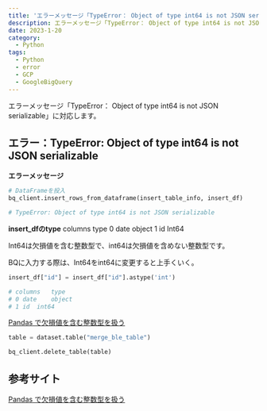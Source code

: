 ```yaml
---
title: 'エラーメッセージ「TypeError： Object of type int64 is not JSON serializable」'
description: エラーメッセージ「TypeError： Object of type int64 is not JSON serializable」に対応します
date: 2023-1-20
category: 
  - Python
tags:
  - Python
  - error
  - GCP
  - GoogleBigQuery
---
```

エラーメッセージ「TypeError： Object of type int64 is not JSON serializable」に対応します。
<!-- https://www.hamlet-engineer.com -->
<!-- !(/image/ChordDiagram.png) -->

<!-- more -->

<ClientOnly>
  <CallInArticleAdsense />
</ClientOnly>




## エラー：TypeError: Object of type int64 is not JSON serializable

**エラーメッセージ**
```python
# DataFrameを投入
bq_client.insert_rows_from_dataframe(insert_table_info, insert_df)

# TypeError: Object of type int64 is not JSON serializable
```

**insert_dfのtype**
columns	type
0	date	object
1	id	Int64

Int64は欠損値を含む整数型で、int64は欠損値を含めない整数型です。

BQに入力する際は、Int64をint64に変更すると上手くいく。

```python
insert_df["id"] = insert_df["id"].astype('int')

# columns	type
# 0	date	object
# 1	id	int64
```

[Pandas で欠損値を含む整数型を扱う](https://qiita.com/hoto17296/items/b6c90db4b9bcdb7b6d78)


```python
table = dataset.table("merge_ble_table")

bq_client.delete_table(table)
```

## 参考サイト
[Pandas で欠損値を含む整数型を扱う](https://qiita.com/hoto17296/items/b6c90db4b9bcdb7b6d78)


<ClientOnly>
  <CallInArticleAdsense />
</ClientOnly>


